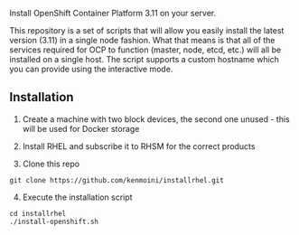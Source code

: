 Install OpenShift Container Platform 3.11 on your server.

This repository is a set of scripts that will allow you easily install the latest version (3.11) in a single node fashion.  What that means is that all of the services required for OCP to function (master, node, etcd, etc.) will all be installed on a single host.  The script supports a custom hostname which you can provide using the interactive mode.

## Installation

1. Create a machine with two block devices, the second one unused - this will be used for Docker storage

2. Install RHEL and subscribe it to RHSM for the correct products 

3. Clone this repo

```
git clone https://github.com/kenmoini/installrhel.git
```

4. Execute the installation script

```
cd installrhel
./install-openshift.sh
```

